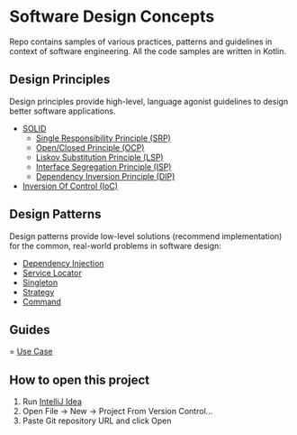# Software Design Concepts

Repo contains samples of various practices, patterns and guidelines in context of software engineering.
All the code samples are written in Kotlin.

## Design Principles

Design principles provide high-level, language agonist guidelines to design better software applications.

- [SOLID](src/main/kotlin/com/igorwojda/principle/solid/README.md)
    - [Single Responsibility Principle (SRP)](src/main/kotlin/com/igorwojda/principle/solid/singleresponsibility/README.md)
    - [Open/Closed Principle (OCP)](src/main/kotlin/com/igorwojda/principle/solid/openclosed/README.md)
    - [Liskov Substitution Principle (LSP)](src/main/kotlin/com/igorwojda/principle/solid/liskovsubstitution/README.md)
    - [Interface Segregation Principle (ISP)](src/main/kotlin/com/igorwojda/principle/solid/interfacesegregation/README.md)
    - [Dependency Inversion Principle (DIP)](src/main/kotlin/com/igorwojda/principle/solid/dependencyinversion/README.md)
- [Inversion Of Control (IoC)](src/main/kotlin/com/igorwojda/principle/inversionofcontrol/README.md)

## Design Patterns

Design patterns provide low-level solutions (recommend implementation) for the common, real-world problems in software
design:

- [Dependency Injection](src/main/kotlin/com/igorwojda/pattern/dependencyinjection/README.md)
- [Service Locator](src/main/kotlin/com/igorwojda/pattern/servicelocator/README.md)
- [Singleton](src/main/kotlin/com/igorwojda/pattern/singleton/README.md)
- [Strategy](src/main/kotlin/com/igorwojda/pattern/strategy/README.md)
- [Command](src/main/kotlin/com/igorwojda/pattern/command/README.md)

## Guides

= [Use Case](src/main/kotlin/com/igorwojda/guide/usecase/README.md)

## How to open this project

1. Run [IntelliJ Idea](https://www.jetbrains.com/idea/)
2. Open File -> New -> Project From Version Control...
3. Paste Git repository URL and click Open
